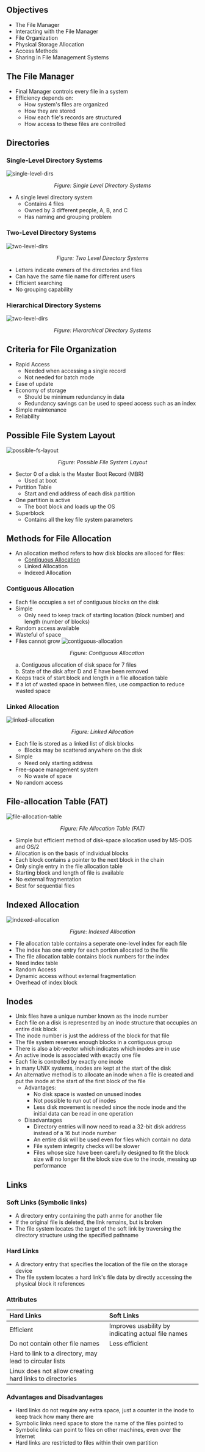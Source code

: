 ## Objectives
- The File Manager
- Interacting with the File Manager
- File Organization
- Physical Storage Allocation
- Access Methods
- Sharing in File Management Systems

## The File Manager
- Final Manager controls every file in a system
- Efficiency depends on:
  - How system's files are organized
  - How they are stored
  - How each file's records are structured
  - How access to these files are controlled

## Directories
### Single-Level Directory Systems
![single-level-dirs](./img/single-level-dir.png)
<i><p style="text-align: center;">Figure: Single Level Directory Systems</p></i>
- A single level directory system
  - Contains 4 files
  - Owned by 3 different people, A, B, and C
  - Has naming and grouping problem

### Two-Level Directory Systems
![two-level-dirs](./img/two-level-dirs.png)
<i><p style="text-align: center;">Figure: Two Level Directory Systems</p></i>
- Letters indicate owners of the directories and files
- Can have the same file name for different users
- Efficient searching
- No grouping capability

### Hierarchical Directory Systems
![two-level-dirs](./img/hierarchical-dir-systems.png)
<i><p style="text-align: center;">Figure: Hierarchical Directory Systems</p></i>

## Criteria for File Organization
- Rapid Access
  - Needed when accessing a single record
  - Not needed for batch mode
- Ease of update
- Economy of storage
  - Should be minimum redundancy in data
  - Redundancy savings can be used to speed access such as an index
- Simple maintenance
- Reliability

## Possible File System Layout
![possible-fs-layout](./img/possible-fs-layout.png)
<i><p style="text-align: center;">Figure: Possible File System Layout</p></i>
- Sector 0 of a disk is the Master Boot Record (MBR)
  - Used at boot
- Partition Table
  - Start and end address of each disk partition
- One partition is active
  - The boot block and loads up the OS
- Superblock
  - Contains all the key file system parameters

## Methods for File Allocation
- An allocation method refers to how disk blocks are alloced for files:
  - [Contiguous Allocation](#contiguous-allocation)
  - Linked Allocation
  - Indexed Allocation

### Contiguous Allocation
- Each file occupies a set of contiguous blocks on the disk
- Simple
  - Only need to keep track of starting location (block number) and length (number of blocks)
- Random access available
- Wasteful of space
- Files cannot grow
![contiguous-allocation](./img/contiguous-allocation.png)
<i><p style="text-align: center;">Figure: Contiguous Allocation</p></i>
a. Contiguous allocation of disk space for 7 files<br>
b. State of the disk after D and E have been removed<br>
- Keeps track of start block and length in a file allocation table
- If a lot of wasted space in between files, use compaction to reduce wasted space

### Linked Allocation
![linked-allocation](./img/linked-allocation.png)
<i><p style="text-align: center;">Figure: Linked Allocation</p></i>
- Each file is stored as a linked list of disk blocks
  - Blocks may be scattered anywhere on the disk
- Simple
  - Need only starting address
- Free-space management system
  - No waste of space
- No random access

## File-allocation Table (FAT)

![file-allocation-table](./img/file-allocation-table.png)
<i><p style="text-align: center;">Figure: File Allocation Table (FAT)</p></i>
- Simple but efficient method of disk-space allocation used by MS-DOS and OS/2
- Allocation is on the basis of individual blocks
- Each block contains a pointer to the next block in the chain
- Only single entry in the file allocation table
- Starting block and length of file is available
- No external fragmentation
- Best for sequential files

## Indexed Allocation
![indexed-allocation](./img/indexed-allocation.png)
<i><p style="text-align: center;">Figure: Indexed Allocation</p></i>
- File allocation table contains a seperate one-level index for each file
- The index has one entry for each portion allocated to the file
- The file allocation table contains block numbers for the index
- Need index table
- Random Access
- Dynamic access without external fragmentation
- Overhead of index block

## Inodes
- Unix files have a unique number known as the inode number
- Each file on a disk is represented by an inode structure that occupies an entire disk block
- The inode number is just the address of the block for that file
- The file system reserves enough blocks in a contiguous group
- There is also a bit-vector which indicates which inodes are in use
- An active  inode is associated with exactly one file
- Each file is controlled by exactly one inode
- In many UNIX systems, inodes are kept at the start of the disk
- An alternative method is to allocate an inode when a file is created and put the inode at the start of the first block of the file
  - Advantages:
    - No disk space is wasted on unused inodes
    - Not possible to run out of inodes
    - Less disk movement is needed since the node inode and the initial data can be read in one operation
  - Disadvantages
    - Directory entries will now need to read a 32-bit disk address instead of a 16 but inode number
    - An entire disk will be used even for files which contain no data
    - File system integrity checks will be slower
    - Files whose size have been carefully designed to fit the block size will no longer fit the block size due to the inode, messing up performance

## Links
### Soft Links (Symbolic links)
- A directory entry containing the path anme for another file
- If the original file is deleted, the link remains, but is broken
- The file system locates the target of the soft link by traversing the directory structure using the specified pathname
### Hard Links
- A directory entry that specifies the location of the file on the storage device
- The file system locates a hard link's file data by directly accessing the physical block it references
### Attributes
|Hard Links|Soft Links|
|:-|:-|
|Efficient|Improves usability by indicating actual file names|
|Do not contain other file names|Less efficient|
|Hard to link to a directory, may lead to circular lists||
|Linux does not allow creating hard links to directories||
### Advantages and Disadvantages
- Hard links do not require any extra space, just a counter in the inode to keep track how many there are
- Symbolic links need space to store the name of the files pointed to
- Symbolic links can point to files on other machines, even over the Internet
- Hard links are restricted to files within their own partition